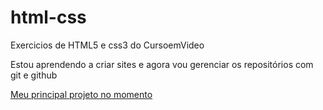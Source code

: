 # html-css
 Exercicios de HTML5 e css3 do CursoemVideo

 Estou aprendendo a criar sites e agora vou gerenciar os repositórios com git e github


<a href="https://eduardofhammes.github.io/html-css/aula21-desafio10-completo/android.html">Meu principal projeto no momento</a>